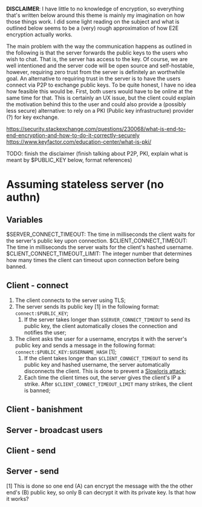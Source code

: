 **DISCLAIMER**: I have little to no knowledge of encryption, so everything that's written below around this theme is mainly my imagination on how those things work. I did
some light reading on the subject and what is outlined below seems to be a (very) rough approximation of how E2E encryption actually works.

The main problem with the way the communication happens as outlined in the following is that the server forwards the public keys to the users who wish to chat. That is, the
server has access to the key. Of course, we are well intentioned and the server code will be open source and self-hostable, however, requiring zero trust from the server is
definitely an worthwhile goal. An alternative to requiring trust in the server is to have the users connect via P2P to exchange public keys. To be quite honest, I have no idea
how feasible this would be. First, both users would have to be online at the same time for that. This is certainly an UX issue, but the client could explain the motivation behind
this to the user and could also provide a (possibly less secure) alternative: to rely on a PKI (Public key infrastructure) provider (?) for key exchange.

https://security.stackexchange.com/questions/230068/what-is-end-to-end-encryption-and-how-to-do-it-correctly-securely
https://www.keyfactor.com/education-center/what-is-pki/

TODO: finish the disclaimer (finish talking about P2P, PKI, explain what is meant by $PUBLIC_KEY below, format references)

# Assuming stateless server (no authn)

## Variables

$SERVER_CONNECT_TIMEOUT: The time in milliseconds the client waits for the server's public key upon connection.
$CLIENT_CONNECT_TIMEOUT: The time in milliseconds the server waits for the client's hashed username.
$CLIENT_CONNECT_TIMEOUT_LIMIT: The integer number that determines how many times the client can timeout upon connection before being banned.

## Client - connect

1. The client connects to the server using TLS;
2. The server sends its public key [1] in the following format: `connect:$PUBLIC_KEY`;
    1. If the server takes longer than `$SERVER_CONNECT_TIMEOUT` to send its public key, the client automatically closes the connection and notifies the user;
3. The client asks the user for a username, encrytps it with the server's public key and sends a message in the following format: `connect:$PUBLIC_KEY:$USERNAME_HASH` [1];
    1. If the client takes longer than `$CLIENT_CONNECT_TIMEOUT` to send its public key and hashed username, the server automatically disconnects the client. This is done to
    prevent a [Slowloris attack](https://www.cloudflare.com/learning/ddos/ddos-attack-tools/slowloris/);
    2. Each time the client times out, the server gives the client's IP a strike. After `$CLIENT_CONNECT_TIMEOUT_LIMIT` many strikes, the client is banned;

## Client - banishment

## Server - broadcast users

## Client - send

## Server - send

[1] This is done so one end (A) can encrypt the message with the the other end's (B) public key, so only B can decrypt it with its private key. Is that how it works?
